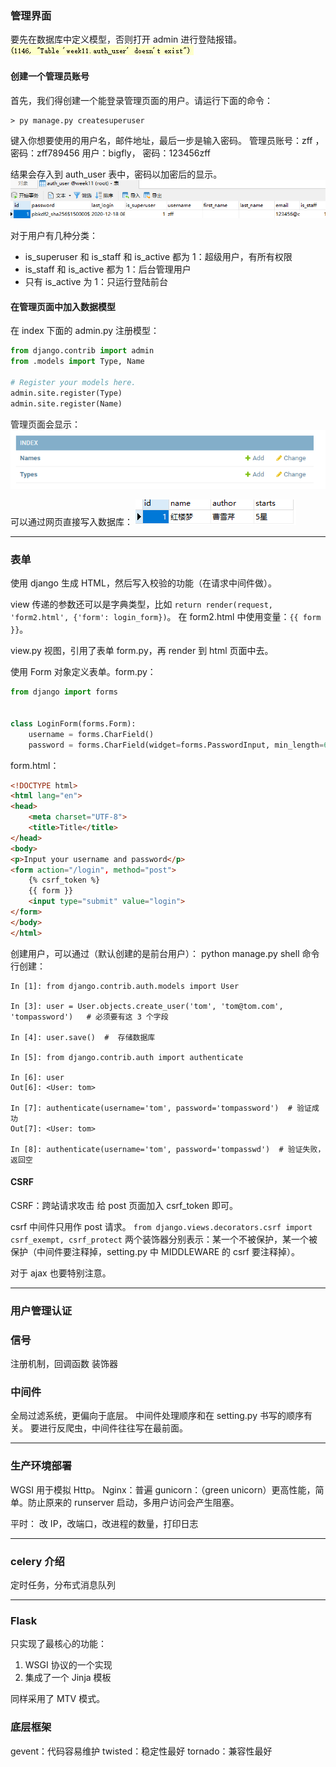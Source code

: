 ### 管理界面
要先在数据库中定义模型，否则打开 admin 进行登陆报错。
![551f273e-74d2-4325-8352-2f369765d027.png](NOTE_files/551f273e-74d2-4325-8352-2f369765d027.png)
#### 创建一个管理员账号
首先，我们得创建一个能登录管理页面的用户。请运行下面的命令：
```
> py manage.py createsuperuser
```
键入你想要使用的用户名，邮件地址，最后一步是输入密码。
管理员账号：zff ，密码：zff789456
用户：bigfly， 密码：123456zff

结果会存入到 auth_user 表中，密码以加密后的显示。
![1a3a89bd-1bbd-4b32-9b01-11a693feb234.png](NOTE_files/1a3a89bd-1bbd-4b32-9b01-11a693feb234.png)


对于用户有几种分类：
* is_superuser 和 is_staff 和 is_active 都为 1：超级用户，有所有权限
* is_staff 和 is_active 都为 1：后台管理用户
* 只有 is_active 为 1：只运行登陆前台
#### 在管理页面中加入数据模型
在 index 下面的 admin.py 注册模型：
```py
from django.contrib import admin
from .models import Type, Name

# Register your models here.
admin.site.register(Type)
admin.site.register(Name)
```
管理页面会显示：
![34ac42b1-0535-43cd-92f1-9fd576deba9a.png](NOTE_files/34ac42b1-0535-43cd-92f1-9fd576deba9a.png)

可以通过网页直接写入数据库：
![88727143-d929-4424-8bb2-d2c5f80fccf1.png](NOTE_files/88727143-d929-4424-8bb2-d2c5f80fccf1.png)

***
### 表单
使用 django 生成 HTML，然后写入校验的功能（在请求中间件做）。

view 传递的参数还可以是字典类型，比如 `return render(request, 'form2.html', {'form': login_form})`。
在 form2.html 中使用变量：`{{ form }}`。

view.py 视图，引用了表单 form.py，再 render 到 html 页面中去。

使用 Form 对象定义表单。form.py：
```py
from django import forms


class LoginForm(forms.Form):
    username = forms.CharField()
    password = forms.CharField(widget=forms.PasswordInput, min_length=6)
```
form.html：
```html
<!DOCTYPE html>
<html lang="en">
<head>
    <meta charset="UTF-8">
    <title>Title</title>
</head>
<body>
<p>Input your username and password</p>
<form action="/login", method="post">
    {% csrf_token %}
    {{ form }}
    <input type="submit" value="login">
</form>
</body>
</html>
```
创建用户，可以通过（默认创建的是前台用户）：
python manage.py shell
命令行创建：
```
In [1]: from django.contrib.auth.models import User

In [3]: user = User.objects.create_user('tom', 'tom@tom.com', 'tompassword')   # 必须要有这 3 个字段

In [4]: user.save()  #  存储数据库

In [5]: from django.contrib.auth import authenticate

In [6]: user
Out[6]: <User: tom>

In [7]: authenticate(username='tom', password='tompassword')  # 验证成功
Out[7]: <User: tom>

In [8]: authenticate(username='tom', password='tompasswd')  # 验证失败，返回空
```
#### CSRF
CSRF：跨站请求攻击
给 post 页面加入 csrf_token 即可。

csrf 中间件只用作 post 请求。
`from django.views.decorators.csrf import csrf_exempt, csrf_protect`
两个装饰器分别表示：某一个不被保护，某一个被保护（中间件要注释掉，setting.py 中 MIDDLEWARE 的 csrf 要注释掉）。

对于 ajax 也要特别注意。
***
### 用户管理认证
### 信号
注册机制，回调函数
装饰器
### 中间件
全局过滤系统，更偏向于底层。
中间件处理顺序和在 setting.py 书写的顺序有关。
要进行反爬虫，中间件往往写在最前面。
*** 
### 生产环境部署

WGSI 用于模拟 Http。
Nginx：普遍
gunicorn：（green unicorn）更高性能，简单。防止原来的 runserver 启动，多用户访问会产生阻塞。

平时：
改 IP，改端口，改进程的数量，打印日志
***
### celery 介绍
定时任务，分布式消息队列

***
### Flask
只实现了最核心的功能：
1. WSGI 协议的一个实现
2. 集成了一个 Jinja 模板

同样采用了 MTV 模式。
### 底层框架
gevent：代码容易维护
twisted：稳定性最好
tornado：兼容性最好
